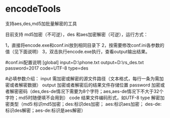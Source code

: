 # encodeTools
支持aes,des,md5加批量解密的工具

目前支持 md5加密（不可逆），des 和aes加密解密（可逆），运行方式：

1，直接将encode.exe和conf.ini放到相同目录下
2，按需要修改conf.ini各参数的值（见下面说明）
3，双击执行encode.exe执行，查看output输出结果。


#conf.ini配置说明
[global]
input=D:\phone.txt
output=D:\rs_des.txt
password=2017
code=UTF-8
type=des


#必填参数介绍：
input 需加密或解密的源文件路径（文本格式，每行一条为需加密或者解密数据）
output 加密或者解密后的结果文件存储位置
password 加密或者解密密码（des,des-de情况下需要为8个字符；aes,aes-de情况下不大于32个字符；md5时随便填不会用到）
code 结果文件编码形式，如UTF-8
type  解密加密类型（md5:标识md5加密；des:标识des加密； aes:标识aes加密； des-de:标识des解密；aes-de:标识是aes解密）
